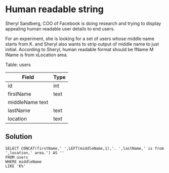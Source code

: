 #  Human readable string

Sheryl Sandberg, COO of Facebook is doing research and trying to display appealing human readable user details to end users.

For an experiment, she is looking for a set of users whose middle name starts from K. and Sheryl also wants to strip output of middle name to just initial. According to Sheryl, human readable format should be fName M lName is from xLocation area.

Table: users

|Field|Type|
|---|---|
|id|int|
|firstName|text|
|middleName	text|
|lastName|text|
|location|text|

## Solution
```
SELECT CONCAT(firstName,' ',LEFT(middleName,1),'. ',lastName,' is from ',location,' area.') AS '' 
FROM users 
WHERE middleName 
LIKE 'K%'
```
